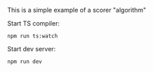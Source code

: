 This is a simple example of a scorer "algorithm"

Start TS compiler:

```
npm run ts:watch
```

Start dev server:

```
npm run dev
```
